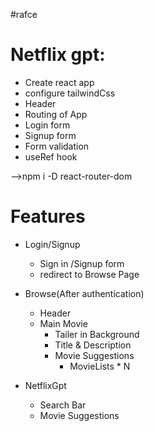 #rafce
# Netflix gpt:
- Create react app
- configure tailwindCss
- Header
- Routing of App
- Login form
- Signup form
- Form validation
- useRef hook


-->npm i -D react-router-dom


# Features
- Login/Signup
    - Sign in /Signup form
    - redirect to Browse Page
- Browse(After authentication)
    - Header
    - Main Movie
        - Tailer in Background
        - Title & Description
        - Movie Suggestions
            - MovieLists * N

- NetflixGpt
    - Search Bar
    - Movie Suggestions
